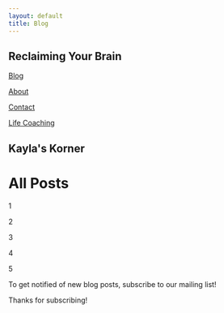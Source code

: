 ```yaml
---
layout: default
title: Blog
---
```


## Reclaiming Your Brain

[Blog](./index.md)

[About](./about.md)

[Contact](./contact.md)

[Life Coaching](./coaching.md)

## Kayla's Korner

# All Posts

1

2

3

4

5

To get notified of new blog posts, subscribe to our mailing list!

Thanks for subscribing!

